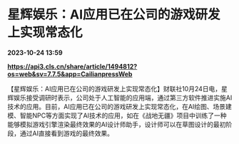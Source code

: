 # 星辉娱乐：AI应用已在公司的游戏研发上实现常态化

**2023-10-24 13:59**

**https://api3.cls.cn/share/article/1494812?os=web&sv=7.7.5&app=CailianpressWeb**

【星辉娱乐：AI应用已在公司的游戏研发上实现常态化】财联社10月24日电，星辉娱乐接受调研时表示，公司处于人工智能的应用端，通过第三方软件推进实施AI技术的应用。目前，AI应用已在公司的游戏研发上实现常态化，在AI绘图、场景建模、智能NPC等方面实现了AI技术的应用，如在《战地无疆》项目中训练了一种能够模拟游戏引擎渲染最终效果的AI设计师助手，设计师可以在草图设计的最初阶段，通过AI直接看到游戏的最终效果。